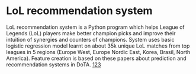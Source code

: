 # LoL recommendation system

LoL recommendation system is a Python program which helps League of Legends (LoL) players make better champion picks and improve their intuition of synergies and counters of champions. System uses basic logistic regression model learnt on about 35k unique LoL matches from top leagues in 5 regions (Europe West, Europe Nordic East, Korea, Brasil, North America). Feature creation is based on these papers about prediction and recommendation systems in DoTA. [1](http://cs229.stanford.edu/proj2013/PerryConley-HowDoesHeSawMeARecommendationEngineForPickingHeroesInDota2.pdf)[2](https://pdfs.semanticscholar.org/7745/27ade8b86447c788a0d2b1618712c400e340.pdf)[3](http://jmcauley.ucsd.edu/cse258/projects/fa15/018.pdf)
